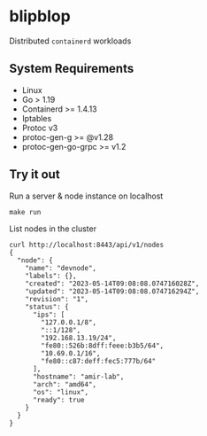 # blipblop
Distributed `containerd` workloads

  ## System Requirements
  * Linux
  * Go > 1.19
  * Containerd >= 1.4.13
  * Iptables
  * Protoc v3
  * protoc-gen-g >= @v1.28
  * protoc-gen-go-grpc >= v1.2

  ## Try it out
  Run a server & node instance on localhost
  ```
make run
```

List nodes in the cluster
```
curl http://localhost:8443/api/v1/nodes
{
  "node": {
    "name": "devnode",
    "labels": {},
    "created": "2023-05-14T09:08:08.074716028Z",
    "updated": "2023-05-14T09:08:08.074716294Z",
    "revision": "1",
    "status": {
      "ips": [
        "127.0.0.1/8",
        "::1/128",
        "192.168.13.19/24",
        "fe80::526b:8dff:feee:b3b5/64",
        "10.69.0.1/16",
        "fe80::c87:deff:fec5:777b/64"
      ],
      "hostname": "amir-lab",
      "arch": "amd64",
      "os": "linux",
      "ready": true
    }
  }
}
```